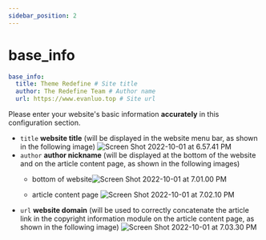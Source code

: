 ```yaml
---
sidebar_position: 2
---
```


# base_info

````yaml
base_info:
  title: Theme Redefine # Site title
  author: The Redefine Team # Author name
  url: https://www.evanluo.top # Site url
````

Please enter your website's basic information **accurately** in this configuration section.

- `title` **website title** (will be displayed in the website menu bar, as shown in the following image)
  ![Screen Shot 2022-10-01 at 6.57.41 PM](https://evan.beee.top/img/Screen%20Shot%202022-10-01%20at%206.57.41%20PM.png)
- `author` **author nickname** (will be displayed at the bottom of the website and on the article content page, as shown in the following images)
  - bottom of website![Screen Shot 2022-10-01 at 7.01.00 PM](https://evan.beee.top/img/Screen%20Shot%202022-10-01%20at%207.01.00%20PM.png)
    
  - article content page
    ![Screen Shot 2022-10-01 at 7.02.10 PM](https://evan.beee.top/img/Screen%20Shot%202022-10-01%20at%207.02.10%20PM.png)
- `url` **website domain** (will be used to correctly concatenate the article link in the copyright information module on the article content page, as shown in the following image)
  ![Screen Shot 2022-10-01 at 7.03.30 PM](https://evan.beee.top/img/Screen%20Shot%202022-10-01%20at%207.03.30%20PM.png)
